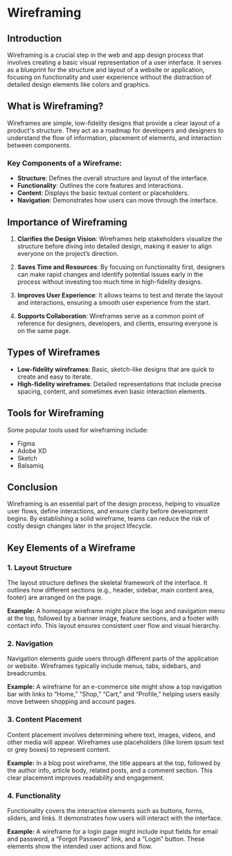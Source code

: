 # Wireframing

## Introduction
Wireframing is a crucial step in the web and app design process that involves creating a basic visual representation of a user interface. It serves as a blueprint for the structure and layout of a website or application, focusing on functionality and user experience without the distraction of detailed design elements like colors and graphics.

## What is Wireframing?
Wireframes are simple, low-fidelity designs that provide a clear layout of a product's structure. They act as a roadmap for developers and designers to understand the flow of information, placement of elements, and interaction between components.

### Key Components of a Wireframe:
- **Structure**: Defines the overall structure and layout of the interface.
- **Functionality**: Outlines the core features and interactions.
- **Content**: Displays the basic textual content or placeholders.
- **Navigation**: Demonstrates how users can move through the interface.

## Importance of Wireframing

1. **Clarifies the Design Vision**: Wireframes help stakeholders visualize the structure before diving into detailed design, making it easier to align everyone on the project’s direction.
   
2. **Saves Time and Resources**: By focusing on functionality first, designers can make rapid changes and identify potential issues early in the process without investing too much time in high-fidelity designs.
   
3. **Improves User Experience**: It allows teams to test and iterate the layout and interactions, ensuring a smooth user experience from the start.

4. **Supports Collaboration**: Wireframes serve as a common point of reference for designers, developers, and clients, ensuring everyone is on the same page.

## Types of Wireframes
- **Low-fidelity wireframes**: Basic, sketch-like designs that are quick to create and easy to iterate.
- **High-fidelity wireframes**: Detailed representations that include precise spacing, content, and sometimes even basic interaction elements.

## Tools for Wireframing
Some popular tools used for wireframing include:
- Figma
- Adobe XD
- Sketch
- Balsamiq

## Conclusion
Wireframing is an essential part of the design process, helping to visualize user flows, define interactions, and ensure clarity before development begins. By establishing a solid wireframe, teams can reduce the risk of costly design changes later in the project lifecycle.
## Key Elements of a Wireframe

### 1. Layout Structure
The layout structure defines the skeletal framework of the interface. It outlines how different sections (e.g., header, sidebar, main content area, footer) are arranged on the page.

**Example:** A homepage wireframe might place the logo and navigation menu at the top, followed by a banner image, feature sections, and a footer with contact info. This layout ensures consistent user flow and visual hierarchy.

### 2. Navigation
Navigation elements guide users through different parts of the application or website. Wireframes typically include menus, tabs, sidebars, and breadcrumbs.

**Example:** A wireframe for an e-commerce site might show a top navigation bar with links to “Home,” “Shop,” “Cart,” and “Profile,” helping users easily move between shopping and account pages.

### 3. Content Placement
Content placement involves determining where text, images, videos, and other media will appear. Wireframes use placeholders (like lorem ipsum text or grey boxes) to represent content.

**Example:** In a blog post wireframe, the title appears at the top, followed by the author info, article body, related posts, and a comment section. This clear placement improves readability and engagement.

### 4. Functionality
Functionality covers the interactive elements such as buttons, forms, sliders, and links. It demonstrates how users will interact with the interface.

**Example:** A wireframe for a login page might include input fields for email and password, a “Forgot Password” link, and a “Login” button. These elements show the intended user actions and flow.


